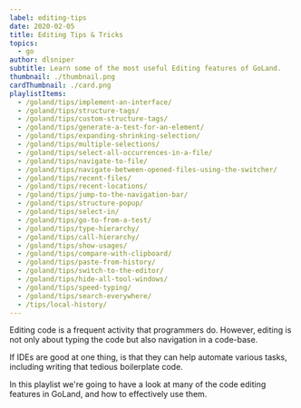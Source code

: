 ```yaml
---
label: editing-tips
date: 2020-02-05
title: Editing Tips & Tricks
topics:
  - go
author: dlsniper
subtitle: Learn some of the most useful Editing features of GoLand.
thumbnail: ./thumbnail.png
cardThumbnail: ./card.png
playlistItems:
  - /goland/tips/implement-an-interface/
  - /goland/tips/structure-tags/
  - /goland/tips/custom-structure-tags/
  - /goland/tips/generate-a-test-for-an-element/
  - /goland/tips/expanding-shrinking-selection/
  - /goland/tips/multiple-selections/
  - /goland/tips/select-all-occurrences-in-a-file/
  - /goland/tips/navigate-to-file/
  - /goland/tips/navigate-between-opened-files-using-the-switcher/
  - /goland/tips/recent-files/
  - /goland/tips/recent-locations/
  - /goland/tips/jump-to-the-navigation-bar/
  - /goland/tips/structure-popup/
  - /goland/tips/select-in/
  - /goland/tips/go-to-from-a-test/
  - /goland/tips/type-hierarchy/
  - /goland/tips/call-hierarchy/
  - /goland/tips/show-usages/
  - /goland/tips/compare-with-clipboard/
  - /goland/tips/paste-from-history/
  - /goland/tips/switch-to-the-editor/
  - /goland/tips/hide-all-tool-windows/
  - /goland/tips/speed-typing/
  - /goland/tips/search-everywhere/
  - /tips/local-history/
---
```


Editing code is a frequent activity that programmers do. However, editing is not
only about typing the code but also navigation in a code-base.

If IDEs are good at one thing, is that they can help automate various
tasks, including writing that tedious boilerplate code.

In this playlist we're going to have a look at many of the code editing
features in GoLand, and how to effectively use them.
